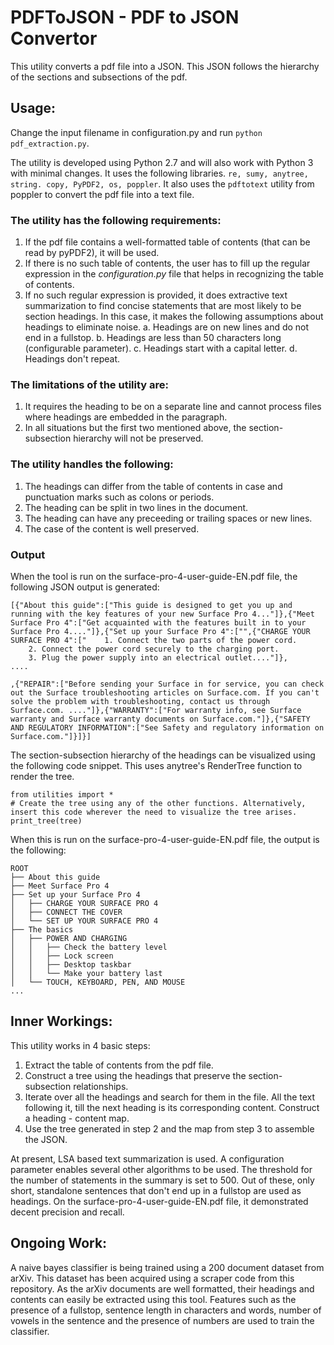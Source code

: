 # PDFToJSON - PDF to JSON Convertor

This utility converts a pdf file into a JSON. This JSON follows the hierarchy of the sections and subsections of the pdf.

## Usage:

Change the input filename in configuration.py and run `python pdf_extraction.py`.

The utility is developed using Python 2.7 and will also work with Python 3 with minimal changes. It uses the following libraries.
`re, sumy, anytree, string. copy, PyPDF2, os, poppler`. It also uses the `pdftotext` utility from poppler to convert the pdf file into a text file.

### The utility has the following requirements:
1. If the pdf file contains a well-formatted table of contents (that can be read by pyPDF2), it will be used.
2. If there is no such table of contents, the user has to fill up the regular expression in the *configuration.py* file that helps in recognizing the table of contents.
3. If no such regular expression is provided, it does extractive text summarization to find concise statements that are most likely to be section headings. In this case, it makes the following assumptions about headings to eliminate noise.
    a. Headings are on new lines and do not end in a fullstop.
    b. Headings are less than 50 characters long (configurable parameter).
    c. Headings start with a capital letter.
    d. Headings don't repeat.

### The limitations of the utility are:
1. It requires the heading to be on a separate line and cannot process files where headings are embedded in the paragraph.
2. In all situations but the first two mentioned above, the section-subsection hierarchy will not be preserved.

### The utility handles the following:
1. The headings can differ from the table of contents in case and punctuation marks such as colons or periods.
2. The heading can be split in two lines in the document.
3. The heading can have any preceeding or trailing spaces or new lines.
4. The case of the content is well preserved.

### Output

When the tool is run on the surface-pro-4-user-guide-EN.pdf file, the following JSON output is generated:

```
[{"About this guide":["This guide is designed to get you up and running with the key features of your new Surface Pro 4..."]},{"Meet Surface Pro 4":["Get acquainted with the features built in to your Surface Pro 4...."]},{"Set up your Surface Pro 4":["",{"CHARGE YOUR SURFACE PRO 4":["    1. Connect the two parts of the power cord.
    2. Connect the power cord securely to the charging port.
    3. Plug the power supply into an electrical outlet...."]},
....

,{"REPAIR":["Before sending your Surface in for service, you can check out the Surface troubleshooting articles on Surface.com. If you can't solve the problem with troubleshooting, contact us through Surface.com. ...."]},{"WARRANTY":["For warranty info, see Surface warranty and Surface warranty documents on Surface.com."]},{"SAFETY AND REGULATORY INFORMATION":["See Safety and regulatory information on Surface.com."]}]}]
```

The section-subsection hierarchy of the headings can be visualized using the following code snippet. This uses anytree's RenderTree function to render the tree.

```
from utilities import *
# Create the tree using any of the other functions. Alternatively, insert this code wherever the need to visualize the tree arises.
print_tree(tree)
```

When this is run on the surface-pro-4-user-guide-EN.pdf file, the output is the following:

```
ROOT
├── About this guide
├── Meet Surface Pro 4
├── Set up your Surface Pro 4
│   ├── CHARGE YOUR SURFACE PRO 4
│   ├── CONNECT THE COVER
│   └── SET UP YOUR SURFACE PRO 4
├── The basics
│   ├── POWER AND CHARGING
│   │   ├── Check the battery level
│   │   ├── Lock screen
│   │   ├── Desktop taskbar
│   │   └── Make your battery last
│   └── TOUCH, KEYBOARD, PEN, AND MOUSE
...
```

## Inner Workings:

This utility works in 4 basic steps:
1. Extract the table of contents from the pdf file.
2. Construct a tree using the headings that preserve the section-subsection relationships.
3. Iterate over all the headings and search for them in the file. All the text following it, till the next heading is its corresponding content. Construct a heading - content map.
4. Use the tree generated in step 2 and the map from step 3 to assemble the JSON.

At present, LSA based text summarization is used. A configuration parameter enables several other algorithms to be used. The threshold for the number of statements in the summary is set to 500. Out of these, only short, standalone sentences that don't end up in a fullstop are used as headings. On the surface-pro-4-user-guide-EN.pdf file, it demonstrated decent precision and recall.

## Ongoing Work:

A naive bayes classifier is being trained using a 200 document dataset from arXiv. This dataset has been acquired using a scraper code from this repository. As the arXiv documents are well formatted, their headings and contents can easily be extracted using this tool. Features such as the presence of a fullstop, sentence length in characters and words, number of vowels in the sentence and the presence of numbers are used to train the classifier. 
